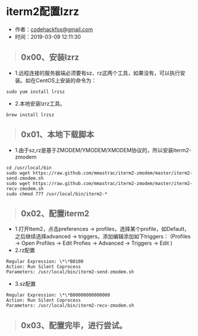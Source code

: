 # iterm2配置lzrz

- 作者：codehackfox@gmail.com
- 时间：2019-03-09 12:11:30


>## 0x00、安装lzrz

- 1.远程连接的服务器端必须要有sz、rz这两个工具，如果没有，可以执行安装。如在CentOS上安装的命令为：
```
sudo yum install lrzsz
```
- 2.本地安装lzrz工具。

```
brew install lrzsz
```

>## 0x01、本地下载脚本

- 1.由于sz,rz是基于ZMODEM/YMODEM/XMODEM协议的，所以安装iterm2-zmodem
```
cd /usr/local/bin
sudo wget https://raw.github.com/mmastrac/iterm2-zmodem/master/iterm2-send-zmodem.sh
sudo wget https://raw.github.com/mmastrac/iterm2-zmodem/master/iterm2-recv-zmodem.sh
sudo chmod 777 /usr/local/bin/iterm2-*
```

>## 0x02、配置iterm2

- 1.打开Item2，点击preferences → profiles，选择某个profile，如Default，之后继续选择advanced → triggers，添加编辑添加如下triggers：
(Profiles -> Open Profiles -> Edit Profies -> Advanced -> Triggers -> Edit )
- 2.rz配置
```
Regular Expression: \*\*B0100
Action: Run Silent Coprocess
Parameters: /usr/local/bin/iterm2-send-zmodem.sh
```
- 3.sz配置
```
Regular Expression: \*\*B00000000000000
Action: Run Silent Coprocess
Parameters: /usr/local/bin/iterm2-recv-zmodem.sh
```

>## 0x03、配置完毕，进行尝试。